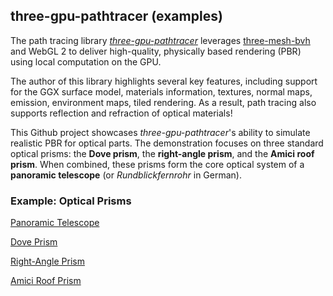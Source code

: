## three-gpu-pathtracer (examples)

The path tracing library *[three-gpu-pathtracer](https://github.com/gkjohnson/three-gpu-pathtracer)* 
leverages [three-mesh-bvh](https://github.com/gkjohnson/three-mesh-bvh) and WebGL 2 to deliver high-quality, 
physically based rendering (PBR) using local computation on the GPU. 

The author of this library highlights several key features, including support for the GGX surface model, materials information, 
textures, normal maps, emission, environment maps, tiled rendering. As a result, path tracing also supports reflection and 
refraction of optical materials!

This Github project showcases *three-gpu-pathtracer*'s ability to simulate realistic PBR for optical parts.
The demonstration focuses on three standard optical prisms: the **Dove prism**, the **right-angle prism**, and the **Amici roof prism**.
When combined, these prisms form the core optical system of a **panoramic telescope** (or *Rundblickfernrohr* in German).

### Example: Optical Prisms

[Panoramic Telescope](https://cyamahat.github.io/three-gpu-pathtracer-examples/examples/bundle/optical_prisms.html)

[Dove Prism](https://cyamahat.github.io/three-gpu-pathtracer-examples/examples/bundle/optical_prisms.html#Dove%20Prism)

[Right-Angle Prism](https://cyamahat.github.io/three-gpu-pathtracer-examples/examples/bundle/optical_prisms.html#Right-Angle%20Prism)

[Amici Roof Prism](https://cyamahat.github.io/three-gpu-pathtracer-examples/examples/bundle/optical_prisms.html#Amici%20Roof%20Prism)
